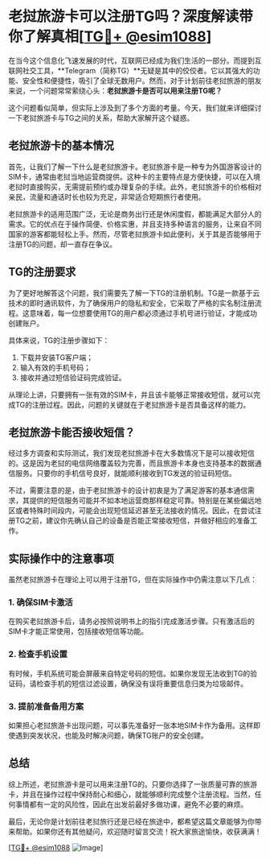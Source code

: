 # 老挝旅游卡可以注册TG吗？深度解读带你了解真相[[TG💪+ @esim1088](https://t.me/s/esim1088)]

在当今这个信息化飞速发展的时代，互联网已经成为我们生活的一部分。而提到互联网社交工具，**Telegram（简称TG）**无疑是其中的佼佼者。它以其强大的功能、安全性和便捷性，吸引了全球无数用户。然而，对于计划前往老挝旅游的朋友来说，一个问题常常萦绕心头：**老挝旅游卡是否可以用来注册TG呢？**

这个问题看似简单，但实际上涉及到了多个方面的考量。今天，我们就来详细探讨一下老挝旅游卡与TG之间的关系，帮助大家解开这个疑惑。

## 老挝旅游卡的基本情况

首先，让我们了解一下什么是老挝旅游卡。老挝旅游卡是一种专为外国游客设计的SIM卡，通常由老挝当地运营商提供。这种卡的主要特点是方便快捷，可以在入境老挝时直接购买，无需提前预约或办理复杂的手续。此外，老挝旅游卡的价格相对亲民，流量和通话时长也较为充足，非常适合短期旅行者使用。

老挝旅游卡的适用范围广泛，无论是商务出行还是休闲度假，都能满足大部分人的需求。它的优点在于操作简便、价格实惠，并且支持多种语言的服务，让来自不同国家的游客都能轻松上手。然而，尽管老挝旅游卡如此便利，关于其是否能够用于注册TG的问题，却一直存在争议。

## TG的注册要求

为了更好地解答这个问题，我们需要先了解一下TG的注册机制。TG是一款基于云技术的即时通讯软件，为了确保用户的隐私和安全，它采取了严格的实名制注册流程。这意味着，每一位想要使用TG的用户都必须通过手机号进行验证，才能成功创建账户。

具体来说，TG的注册步骤如下：
1. 下载并安装TG客户端；
2. 输入有效的手机号码；
3. 接收并通过短信验证码完成验证。

从理论上讲，只要拥有一张有效的SIM卡，并且该卡能够正常接收短信，就可以完成TG的注册过程。因此，问题的关键就在于老挝旅游卡是否具备这样的能力。

## 老挝旅游卡能否接收短信？

经过多方调查和实际测试，我们发现老挝旅游卡在大多数情况下是可以接收短信的。这是因为老挝的电信网络覆盖较为完善，而且旅游卡本身也支持基本的数据通信服务。只要你的手机信号良好，就能顺利接收到TG发送的验证码短信。

不过，需要注意的是，由于老挝旅游卡的设计初衷是为了满足游客的基本通信需求，其提供的短信服务可能并不如本地运营商那样稳定可靠。特别是在某些偏远地区或者特殊时间段内，可能会出现短信延迟甚至无法接收的情况。因此，在尝试注册TG之前，建议你先确认自己的设备是否能正常接收短信，并做好相应的准备工作。

## 实际操作中的注意事项

虽然老挝旅游卡在理论上可以用于注册TG，但在实际操作中仍需注意以下几点：

### 1. 确保SIM卡激活
在购买老挝旅游卡后，请务必按照说明书上的指引完成激活步骤。只有激活后的SIM卡才能正常使用，包括接收短信等功能。

### 2. 检查手机设置
有时候，手机系统可能会屏蔽来自特定号码的短信。如果你发现无法收到TG的验证码，请检查手机的短信过滤设置，确保没有误将重要信息归类为垃圾邮件。

### 3. 提前准备备用方案
如果担心老挝旅游卡出现问题，可以事先准备好一张本地SIM卡作为备用。这样即使遇到突发状况，也能及时解决问题，确保TG账户的安全创建。

## 总结

综上所述，老挝旅游卡是可以用来注册TG的。只要你选择了一张质量可靠的旅游卡，并且在操作过程中保持耐心和细心，就能够顺利完成整个注册流程。当然，任何事情都有一定的风险性，因此在出发前最好多做功课，避免不必要的麻烦。

最后，无论你是计划前往老挝旅行还是已经在旅途中，都希望这篇文章能够为你带来帮助。如果你还有其他疑问，欢迎随时留言交流！祝大家旅途愉快，收获满满！

[[TG💪+ @esim1088](https://t.me/s/esim1088) ![Image](https://i.postimg.cc/4NQfJmqS/Snipaste-2025-05-13-00-14-12.png)]